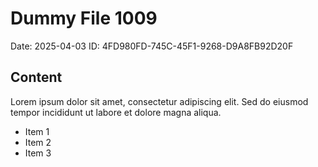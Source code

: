 # Dummy File 1009

Date: 2025-04-03
ID: 4FD980FD-745C-45F1-9268-D9A8FB92D20F

## Content

Lorem ipsum dolor sit amet, consectetur adipiscing elit.
Sed do eiusmod tempor incididunt ut labore et dolore magna aliqua.

* Item 1
* Item 2
* Item 3

